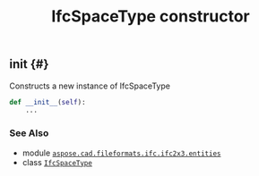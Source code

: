 ﻿---
title: IfcSpaceType constructor
second_title: Aspose.CAD for Python via .NET API References
description: 
type: docs
weight: 10
url: /python-net/aspose.cad.fileformats.ifc.ifc2x3.entities/ifcspacetype/__init__/
is_root: false
---

## __init__ {#}

Constructs a new instance of IfcSpaceType



```python
def __init__(self):
    ...
```





### See Also
* module [`aspose.cad.fileformats.ifc.ifc2x3.entities`](../../)
* class [`IfcSpaceType`](/cad/python-net/aspose.cad.fileformats.ifc.ifc2x3.entities/ifcspacetype)
